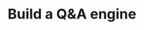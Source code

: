 ---
title: Build a Q&A engine 
weight: 13
type: external-link
external_url: https://githubtocolab.com/qdrant/examples/blob/master/llama_index_recency/Qdrant%20and%20LlamaIndex%20%E2%80%94%20A%20new%20way%20to%20keep%20your%20Q%26A%20systems%20up-to-date.ipynb
sitemapExclude: True
---